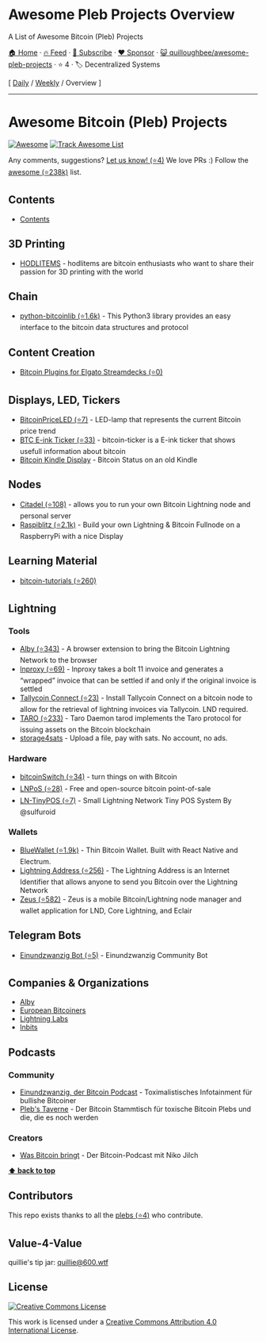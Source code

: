 # Awesome Pleb Projects Overview

A List of Awesome Bitcoin (Pleb) Projects

[🏠 Home](/README.md) · [🔥 Feed](https://www.trackawesomelist.com/quilloughbee/awesome-pleb-projects/rss.xml) · [📮 Subscribe](https://trackawesomelist.us17.list-manage.com/subscribe?u=d2f0117aa829c83a63ec63c2f&id=36a103854c) · [❤️  Sponsor](https://github.com/sponsors/theowenyoung) · [😺 quilloughbee/awesome-pleb-projects](https://github.com/quilloughbee/awesome-pleb-projects) · ⭐ 4 · 🏷️ Decentralized Systems

[ [Daily](/content/quilloughbee/awesome-pleb-projects/README.md) / [Weekly](/content/quilloughbee/awesome-pleb-projects/week/README.md) / Overview ]

---

# Awesome Bitcoin (Pleb) Projects

<!--rehype:style=font-size: 38px; border-bottom: 0; display: flex; min-height: 260px; align-items: center; justify-content: center;-->

[![Awesome](https://jaywcjlove.github.io/sb/ico/awesome.svg)](https://github.com/sindresorhus/awesome) [![Track Awesome List](https://www.trackawesomelist.com/badge.svg)](https://github.com/quilloughbee/awesome-pleb-projects/blob/main/README.md/)

<!--rehype:style=text-align: center;-->

Any comments, suggestions? [Let us know! (⭐4)](https://github.com/quilloughbee/awesome-pleb-projects/issues) We love PRs :) Follow the [awesome (⭐238k)](https://github.com/sindresorhus/awesome) list.

## Contents

*   [Contents](#contents)

## 3D Printing

*   [HODLITEMS](https://hodlitems.com/) - hodlitems are bitcoin enthusiasts who want to share their passion for 3D printing with the world

## Chain

*   [python-bitcoinlib (⭐1.6k)](https://github.com/petertodd/python-bitcoinlib) - This Python3 library provides an easy interface to the bitcoin data structures and protocol

## Content Creation

*   [Bitcoin Plugins for Elgato Streamdecks (⭐0)](https://github.com/quilloughbee/streamdeck-bitcoin-plugins)

## Displays, LED, Tickers

*   [BitcoinPriceLED (⭐7)](https://github.com/Egge7/BitcoinPriceLED) - LED-lamp that represents the current Bitcoin price trend
*   [BTC E-ink Ticker (⭐33)](https://github.com/btc-ticker/btc-ticker) - bitcoin-ticker is a E-ink ticker that shows usefull information about bitcoin
*   [Bitcoin Kindle Display](https://d11n.net/kindle-status-display.html) - Bitcoin Status on an old Kindle

## Nodes

*   [Citadel (⭐108)](https://github.com/runcitadel/citadel) - allows you to run your own Bitcoin Lightning node and personal server
*   [Raspiblitz (⭐2.1k)](https://github.com/rootzoll/raspiblitz) - Build your own Lightning & Bitcoin Fullnode on a RaspberryPi with a nice Display

## Learning Material

*   [bitcoin-tutorials (⭐260)](https://github.com/openoms/bitcoin-tutorials)

## Lightning

### Tools

*   [Alby (⭐343)](https://github.com/getAlby/lightning-browser-extension) - A browser extension to bring the Bitcoin Lightning Network to the browser
*   [lnproxy (⭐69)](https://github.com/lnproxy/lnproxy) - lnproxy takes a bolt 11 invoice and generates a “wrapped” invoice that can be settled if and only if the original invoice is settled
*   [Tallycoin Connect (⭐23)](https://github.com/djbooth007/tallycoin_connect) - Install Tallycoin Connect on a bitcoin node to allow for the retrieval of lightning invoices via Tallycoin. LND required.
*   [TARO (⭐233)](https://github.com/lightninglabs/taro) - Taro Daemon tarod implements the Taro protocol for issuing assets on the Bitcoin blockchain
*   [storage4sats](https://github.com/rottingcleaner/storage4sats) - Upload a file, pay with sats. No account, no ads.

### Hardware

*   [bitcoinSwitch (⭐34)](https://github.com/lnbits/bitcoinSwitch) - turn things on with Bitcoin
*   [LNPoS (⭐28)](https://github.com/lnbits/LNPoS) - Free and open-source bitcoin point-of-sale
*   [LN-TinyPOS (⭐7)](https://github.com/ccadic/LN-TinyPOS) - Small Lightning Network Tiny POS System By @sulfuroid

### Wallets

*   [BlueWallet (⭐1.9k)](https://github.com/BlueWallet/BlueWallet) - Thin Bitcoin Wallet. Built with React Native and Electrum.
*   [Lightning Address (⭐256)](https://github.com/andrerfneves/lightning-address) - The Lightning Address is an Internet Identifier that allows anyone to send you Bitcoin over the Lightning Network
*   [Zeus (⭐582)](https://github.com/ZeusLN/zeus) - Zeus is a mobile Bitcoin/Lightning node manager and wallet application for LND, Core Lightning, and Eclair

## Telegram Bots

*   [Einundzwanzig Bot (⭐5)](https://github.com/Einundzwanzig-Podcast/einundzwanzigbot) - Einundzwanzig Community Bot

## Companies & Organizations

*   [Alby](https://github.com/getAlby)
*   [European Bitcoiners](https://github.com/European-Bitcoiners)
*   [Lightning Labs](https://github.com/lightninglabs)
*   [lnbits](https://github.com/lnbits)

## Podcasts

### Community

*   [Einundzwanzig, der Bitcoin Podcast](https://einundzwanzig.space/) - Toximalistisches Infotainment für bullishe Bitcoiner
*   [Pleb's Taverne](https://anchor.fm/plebs-taverne) - Der Bitcoin Stammtisch für toxische Bitcoin Plebs und die, die es noch werden

### Creators

*   [Was Bitcoin bringt](https://github.com/quilloughbee/awesome-pleb-projects/blob/main/README.md/wasbitcoinbringt.com/) - Der Bitcoin-Podcast mit Niko Jilch

**[⬆ back to top](#contents)**

## Contributors

This repo exists thanks to all the [plebs (⭐4)](https://github.com/quilloughbee/awesome-pleb-projects/graphs/contributors) who contribute.

## Value-4-Value

quillie's tip jar: [quillie@600.wtf](https://github.com/quilloughbee/awesome-pleb-projects/blob/main/README.md/mailto:quillie@600.wtf)

## License

[![Creative Commons License](http://i.creativecommons.org/l/by/4.0/88x31.png)](https://creativecommons.org/licenses/by/4.0/)

This work is licensed under a [Creative Commons Attribution 4.0 International License](http://creativecommons.org/licenses/by/4.0/).

